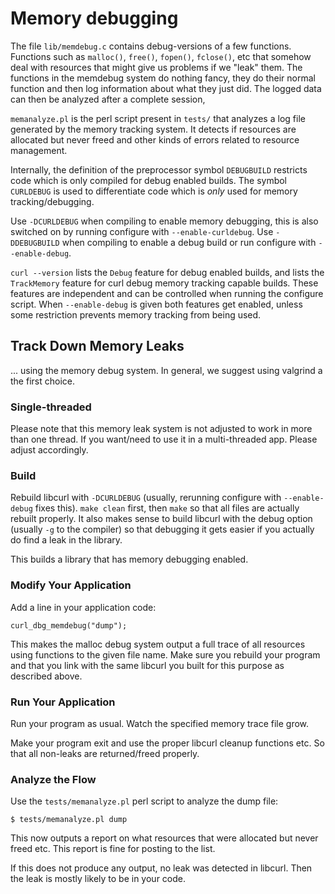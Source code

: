 # Memory debugging

The file `lib/memdebug.c` contains debug-versions of a few functions.
Functions such as `malloc()`, `free()`, `fopen()`, `fclose()`, etc that
somehow deal with resources that might give us problems if we "leak" them.
The functions in the memdebug system do nothing fancy, they do their normal
function and then log information about what they just did. The logged data
can then be analyzed after a complete session,

`memanalyze.pl` is the perl script present in `tests/` that analyzes a log
file generated by the memory tracking system. It detects if resources are
allocated but never freed and other kinds of errors related to resource
management.

Internally, the definition of the preprocessor symbol `DEBUGBUILD` restricts
code which is only compiled for debug enabled builds. The symbol `CURLDEBUG`
is used to differentiate code which is _only_ used for memory
tracking/debugging.

Use `-DCURLDEBUG` when compiling to enable memory debugging, this is also
switched on by running configure with `--enable-curldebug`. Use
`-DDEBUGBUILD` when compiling to enable a debug build or run configure with
`--enable-debug`.

`curl --version` lists the `Debug` feature for debug enabled builds, and lists
the `TrackMemory` feature for curl debug memory tracking capable builds. These
features are independent and can be controlled when running the configure
script. When `--enable-debug` is given both features get enabled, unless some
restriction prevents memory tracking from being used.

## Track Down Memory Leaks

... using the memory debug system. In general, we suggest using valgrind a the
first choice.

### Single-threaded

Please note that this memory leak system is not adjusted to work in more than
one thread. If you want/need to use it in a multi-threaded app. Please adjust
accordingly.

### Build

Rebuild libcurl with `-DCURLDEBUG` (usually, rerunning configure with
`--enable-debug` fixes this). `make clean` first, then `make` so that all
files are actually rebuilt properly. It also makes sense to build libcurl with
the debug option (usually `-g` to the compiler) so that debugging it gets
easier if you actually do find a leak in the library.

This builds a library that has memory debugging enabled.

### Modify Your Application

Add a line in your application code:

    curl_dbg_memdebug("dump");

This makes the malloc debug system output a full trace of all resources using
functions to the given file name. Make sure you rebuild your program and that
you link with the same libcurl you built for this purpose as described above.

### Run Your Application

Run your program as usual. Watch the specified memory trace file grow.

Make your program exit and use the proper libcurl cleanup functions etc. So
that all non-leaks are returned/freed properly.

### Analyze the Flow

Use the `tests/memanalyze.pl` perl script to analyze the dump file:

    $ tests/memanalyze.pl dump

This now outputs a report on what resources that were allocated but never
freed etc. This report is fine for posting to the list.

If this does not produce any output, no leak was detected in libcurl. Then
the leak is mostly likely to be in your code.
